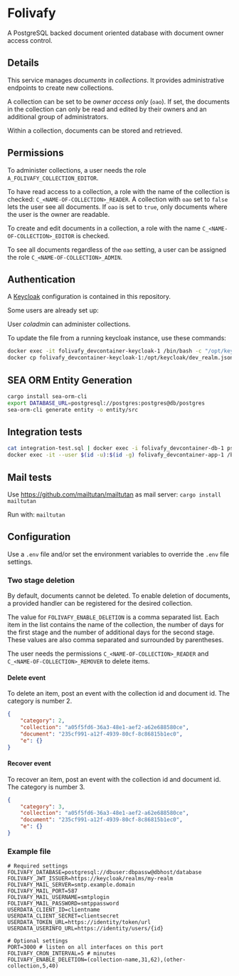 # Folivafy

A PostgreSQL backed document oriented database with document owner access control.

## Details

This service manages _documents_ in _collections_. It provides administrative
endpoints to create new collections.

A collection can be set to be _owner access only_ (`oao`). If set, the documents in the
collection can only be read and edited by their owners and an additional group
of administrators.

Within a collection, documents can be stored and retrieved.

## Permissions

To administer collections, a user needs the role `A_FOLIVAFY_COLLECTION_EDITOR`.

To have read access to a collection, a role with the name of the collection is
checked: `C_<NAME-OF-COLLECTION>_READER`. A collection with `oao` set to `false`
lets the user see all documents. If `oao` is set to `true`, only documents where
the user is the owner are readable.

To create and edit documents in a collection, a role with the name
`C_<NAME-OF-COLLECTION>_EDITOR` is checked.

To see all documents regardless of the `oao` setting, a user can be assigned the
role `C_<NAME-OF-COLLECTION>_ADMIN`.

## Authentication

A [Keycloak](https://keycloak.org) configuration is contained in this repository.

Some users are already set up:

User _coladmin_ can administer collections.

To update the file from a running keycloak instance, use these commands:

```bash
docker exec -it folivafy_devcontainer-keycloak-1 /bin/bash -c "/opt/keycloak/bin/kc.sh export --file /opt/keycloak/dev_realm.json --realm folivafy --users same_file"
docker cp folivafy_devcontainer-keycloak-1:/opt/keycloak/dev_realm.json dev_realm.json
```

## SEA ORM Entity Generation

```bash
cargo install sea-orm-cli
export DATABASE_URL=postgresql://postgres:postgres@db/postgres
sea-orm-cli generate entity -o entity/src
```

## Integration tests

```bash
cat integration-test.sql | docker exec -i folivafy_devcontainer-db-1 psql -U postgres postgres
docker exec -it --user $(id -u):$(id -g) folivafy_devcontainer-app-1 /bin/bash -c "cd /workspaces/folivafy ; ./integration-test.sh"
```

## Mail tests

Use https://github.com/mailtutan/mailtutan as mail server: `cargo install mailtutan`

Run with: `mailtutan`

## Configuration

Use a `.env` file and/or set the environment variables to override the `.env`
file settings.

### Two stage deletion

By default, documents cannot be deleted. To enable deletion of documents,
a provided handler can be registered for the desired collection.

The value for `FOLIVAFY_ENABLE_DELETION` is a comma separated list. Each
item in the list contains the name of the collection, the number of days
for the first stage and the number of additional days for the second
stage. These values are also comma separated and surrounded by parentheses.

The user needs the permissions `C_<NAME-OF-COLLECTION>_READER` and 
`C_<NAME-OF-COLLECTION>_REMOVER` to delete items.

#### Delete event

To delete an item, post an event with the collection id and document id.
The category is number 2.

```json
{
    "category": 2,
    "collection": "a05f5fd6-36a3-48e1-aef2-a62e688580ce",
    "document": "235cf991-a12f-4939-80cf-8c86815b1ec0",
    "e": {}
}
```

#### Recover event

To recover an item, post an event with the collection id and document id.
The category is number 3.

```json
{
    "category": 3,
    "collection": "a05f5fd6-36a3-48e1-aef2-a62e688580ce",
    "document": "235cf991-a12f-4939-80cf-8c86815b1ec0",
    "e": {}
}
```

### Example file

```
# Required settings
FOLIVAFY_DATABASE=postgresql://dbuser:dbpassw@dbhost/database
FOLIVAFY_JWT_ISSUER=https://keycloak/realms/my-realm
FOLIVAFY_MAIL_SERVER=smtp.example.domain
FOLIVAFY_MAIL_PORT=587
FOLIVAFY_MAIL_USERNAME=smtplogin
FOLIVAFY_MAIL_PASSWORD=smtppassword
USERDATA_CLIENT_ID=clientname
USERDATA_CLIENT_SECRET=clientsecret
USERDATA_TOKEN_URL=https://identity/token/url
USERDATA_USERINFO_URL=https://identity/users/{id}

# Optional settings
PORT=3000 # listen on all interfaces on this port
FOLIVAFY_CRON_INTERVAL=5 # minutes
FOLIVAFY_ENABLE_DELETION=(collection-name,31,62),(other-collection,5,40)
```

